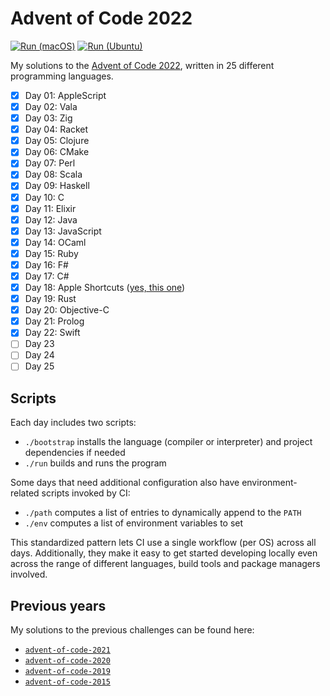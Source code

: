 # Advent of Code 2022

[![Run (macOS)](https://github.com/fwcd/advent-of-code-2022/actions/workflows/run-macos.yml/badge.svg)](https://github.com/fwcd/advent-of-code-2022/actions/workflows/run-macos.yml)
[![Run (Ubuntu)](https://github.com/fwcd/advent-of-code-2022/actions/workflows/run-ubuntu.yml/badge.svg)](https://github.com/fwcd/advent-of-code-2022/actions/workflows/run-ubuntu.yml)

My solutions to the [Advent of Code 2022](https://adventofcode.com/2022), written in 25 different programming languages.

- [x] Day 01: AppleScript
- [x] Day 02: Vala
- [x] Day 03: Zig
- [x] Day 04: Racket
- [x] Day 05: Clojure
- [x] Day 06: CMake
- [x] Day 07: Perl
- [x] Day 08: Scala
- [x] Day 09: Haskell
- [x] Day 10: C
- [x] Day 11: Elixir
- [x] Day 12: Java
- [x] Day 13: JavaScript
- [x] Day 14: OCaml
- [x] Day 15: Ruby
- [x] Day 16: F#
- [x] Day 17: C#
- [x] Day 18: Apple Shortcuts ([yes, this one](https://support.apple.com/en-us/guide/shortcuts/welcome/ios))
- [x] Day 19: Rust
- [x] Day 20: Objective-C
- [x] Day 21: Prolog
- [x] Day 22: Swift
- [ ] Day 23
- [ ] Day 24
- [ ] Day 25

## Scripts

Each day includes two scripts:

- `./bootstrap` installs the language (compiler or interpreter) and project dependencies if needed
- `./run` builds and runs the program

Some days that need additional configuration also have environment-related scripts invoked by CI:

- `./path` computes a list of entries to dynamically append to the `PATH`
- `./env` computes a list of environment variables to set

This standardized pattern lets CI use a single workflow (per OS) across all days. Additionally, they make it easy to get started developing locally even across the range of different languages, build tools and package managers involved.

## Previous years

My solutions to the previous challenges can be found here:

- [`advent-of-code-2021`](https://github.com/fwcd/advent-of-code-2021)
- [`advent-of-code-2020`](https://github.com/fwcd/advent-of-code-2020)
- [`advent-of-code-2019`](https://github.com/fwcd/advent-of-code-2019)
- [`advent-of-code-2015`](https://github.com/fwcd/advent-of-code-2015)
